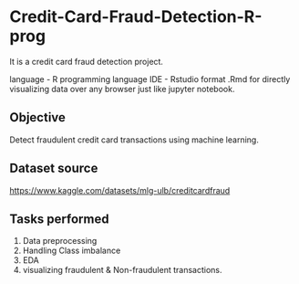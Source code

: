 # Credit-Card-Fraud-Detection-R-prog
It is a credit card fraud detection project. 

language - R programming language
IDE - Rstudio
format .Rmd for directly visualizing data over any browser just like jupyter notebook.

## Objective
Detect fraudulent credit card transactions using machine learning.

## Dataset source
https://www.kaggle.com/datasets/mlg-ulb/creditcardfraud

## Tasks performed
1. Data preprocessing
2. Handling Class imbalance
3. EDA
4. visualizing fraudulent & Non-fraudulent transactions.
